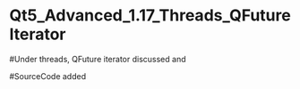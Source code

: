 # Qt5_Advanced_1.17_Threads_QFutureIterator

#Under threads, QFuture iterator discussed and

#SourceCode added 
